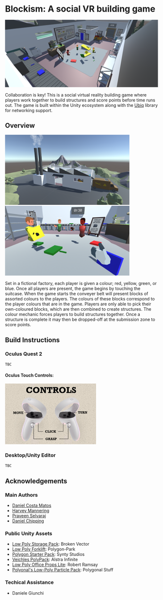# Blockism: A social VR building game

![cover_photo](/imgs/factory-overview.png)

Collaboration is key! This is a social virtual reality building game where players work together to build structures and score points before time runs out. The game is built within the Unity ecosystem along with the [Ubiq](https://github.com/UCL-VR/ubiq) library for networking support.

## Overview
<img src="imgs/scene-overview.png" 
alt="drawing" width="410"/><img src="imgs/people.png" alt="drawing" width="410"/>

Set in a fictional factory, each player is given a colour; red, yellow, green, or blue. Once all players are present, the game begins by touching the suitcase. When the game starts the conveyer belt will present blocks of assorted colours to the players. The colours of these blocks correspond to the player colours that are in the game. Players are only able to pick their own-coloured blocks, which are then combined to create structures. The colour mechanic forces players to build structures together. Once a structure is complete it may then be dropped-off at the submission zone to score points.

## Build Instructions

### Oculus Quest 2
```bash
TBC
```
#### Oculus Touch Controls:
<img src="imgs/oculus-touch-controls.png" alt="drawing" width="300"/>

### Desktop/Unity Editor
```bash
TBC
```

## Acknowledgements
### Main Authors
- [Daniel Costa Matos](https://github.com/clsbcosta)
- [Harvey Mannering](https://github.com/harveymannering)
- [Praveen Selvaraj](https://github.com/pravsels)
- [Daniel Chipping](https://github.com/dchipping) 

### Public Unity Assets
- [Low Poly Storage Pack](https://assetstore.unity.com/packages/3d/environments/urban/low-poly-storage-pack-101732): Broken Vector
- [Low Poly Forklift](https://assetstore.unity.com/packages/3d/props/industrial/low-poly-forklift-176653): Polygon-Park
- [Polygon Starter Pack](https://assetstore.unity.com/packages/3d/props/polygon-starter-pack-low-poly-3d-art-by-synty-156819): Synty Studios
- [Veichles PolyPack](https://assetstore.unity.com/packages/3d/vehicles/vehicles-polypack-187691): Alstra Infinite
- [Low Poly Office Props Lite](https://assetstore.unity.com/packages/3d/environments/low-poly-office-props-lite-131438): Robert Ramsay
- [Polyonal's Low-Poly Particle Pack](https://assetstore.unity.com/packages/vfx/particles/polygonal-s-low-poly-particle-pack-118355): Polygonal Stuff

### Techical Assistance
- Daniele Giunchi
